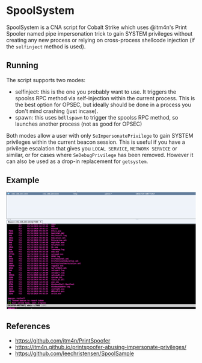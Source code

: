 # SpoolSystem

SpoolSystem is a CNA script for Cobalt Strike which uses @itm4n's Print Spooler named pipe impersonation trick to gain SYSTEM privileges without creating any new process or relying on cross-process shellcode injection (if the `selfinject` method is used).

## Running

The script supports two modes:

* selfinject: this is the one you probably want to use. It triggers the spoolss RPC method via self-injection within the current process. This is the best option for OPSEC, but ideally should be done in a process you don't mind crashing (just incase).
* spawn: this uses `bdllspawn` to trigger the spoolss RPC method, so launches another process (not as good for OPSEC)

Both modes allow a user with only `SeImpersonatePrivilege` to gain SYSTEM privileges within the current beacon session. This is useful if you have a privilege escalation that gives you `LOCAL SERVICE`, `NETWORK SERVICE` or similar, or for cases where `SeDebugPrivilege` has been removed. However it can also be used as a drop-in replacement for `getsystem`.

## Example

![example](spoolsystem.gif)

## References

* https://github.com/itm4n/PrintSpoofer
* https://itm4n.github.io/printspoofer-abusing-impersonate-privileges/
* https://github.com/leechristensen/SpoolSample
